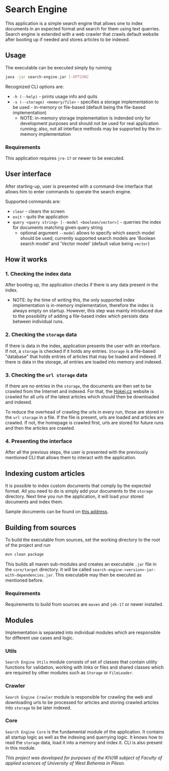 # Search Engine

This application is a simple search engine that allows one to index documents in an expected format and search for them using text querries. Search engine is extended with a web crawler that crawls default website after booting up if needed and stores articles to be indexed.

## Usage

The executable can be executed simply by running 
```bash
java -jar search-engine.jar [-OPTION]
```

Recognized CLI options are:
- `-h (--help)` - prints usage info and quits
- `-s (--storage) <memory/file>` - specifies a storage implementation to be used - in-memory or file-based (default being the file-based implementation)
  - NOTE: in-memory storage implementation is indended only for development purposes and should not be used for real application running; also, not all interface methods may be supported by the in-memory implementation

### Requirements
This application requires `jre-17` or newer to be executed.

## User interface
After starting-up, user is presented with a command-line interface that allows him to enter commands to operate the search engine.

Supported commands are:
- `clear` - clears the screen
- `exit` - quits the application
- `query <query string> [--model <boolean/vector>]` - querries the index for documents matching given query string
    - optional argument `--model` allows to specify which search model should be used; currently supported search models are 'Boolean search model' and 'Vector model' (default value being `vector`)

## How it works
### 1. Checking the index data
After booting up, the application checks if there is any data present in the index.
- NOTE: by the time of writing this, the only supported index implementation is in-memory implementation, therefore the index is always empty on startup. However, this step was mainly introduced due to the possibility of adding a file-based index which persists data between individual runs.

### 2. Checking the `storage` data
If there is data in the index, application presents the user with an interface. If not, a `storage` is checked if it holds any entries. `Storage` is a file-based "database" that holds entries of articles that may be loaded and indexed. If there is data in the storage, all entries are loaded into memory and indexed.

### 3. Checking the `url storage` data
If there are no entries in the `storage`, the documents are then set to be crawled from the Internet and indexed. For that, the [Hokej.cz](https://hokej.cz) website is crawled for all urls of the latest articles which should then be downloaded and indexed.

To reduce the overhead of crawling the urls in every run, those are stored in the `url storage` in a file. If the file is present, urls are loaded and articles are crawled. If not, the homepage is crawled first, urls are stored for future runs and then the articles are crawled.

### 4. Presenting the interface
After all the previous steps, the user is presented with the previously mentioned CLI that allows them to interact with the application.

## Indexing custom articles
It is possible to index custom documents that comply by the expected format. All you need to do is simply add your documents to the `storage` directory. Next time you run the application, it will load your stored documents and index them.

Sample documents can be found on [this address](https://drive.google.com/drive/folders/1Hpq9KVBkCT0rHaH_o0YG8jhCs1CLgQGX?usp=sharing).

## Building from sources
To build the executable from sources, set the working directory to the root of the project and run

```bash
mvn clean package
```
This builds all maven sub-modules and creates an executable `.jar` file in the `core/target` directory. It will be called `search-engine-<version>-jar-with-dependencies.jar`. This executable may then be executed as mentioned before.

### Requirements
Requirements to build from sources are `maven` and `jdk-17` or newer installed.

## Modules
Implementation is separated into individual modules which are responsible for different use cases and logic.

### Utils
`Search Engine Utils` module consists of set of classes that contain utility functions for validation, working with links or files and shared classes which are required by other modules such as `Storage` or `FileLoader`.

### Crawler
`Search Engine Crawler` module is responsible for crawling the web and downloading urls to be processed for articles and storing crawled articles into `storage` to be later indexed.

### Core
`Search Engine Core` is the fundamental module of the application. It contains all startup logic as well as the indexing and querrying logic. It knows how to read the `storage` data, load it into a memory and index it. CLI is also present in this module.

*This project was developed for purposes of the KIV/IR subject of Faculty of applied sciences of University of West Bohemia in Pilesn.*